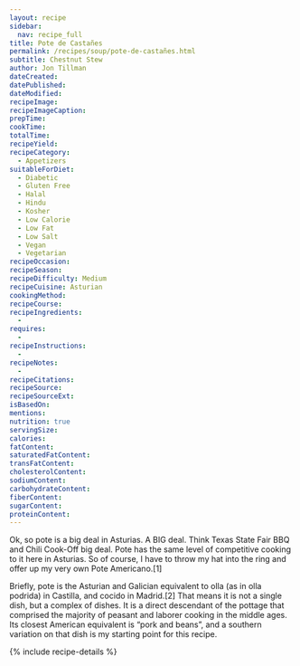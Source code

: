 ```yaml
---
layout: recipe
sidebar:
  nav: recipe_full
title: Pote de Castañes
permalink: /recipes/soup/pote-de-castañes.html
subtitle: Chestnut Stew
author: Jon Tillman
dateCreated: 
datePublished: 
dateModified: 
recipeImage: 
recipeImageCaption: 
prepTime: 
cookTime: 
totalTime: 
recipeYield: 
recipeCategory:
  - Appetizers
suitableForDiet:
  - Diabetic
  - Gluten Free
  - Halal
  - Hindu
  - Kosher
  - Low Calorie
  - Low Fat
  - Low Salt
  - Vegan
  - Vegetarian
recipeOccasion: 
recipeSeason: 
recipeDifficulty: Medium
recipeCuisine: Asturian
cookingMethod: 
recipeCourse: 
recipeIngredients:
  - 
requires:
  - 
recipeInstructions:
  - 
recipeNotes:
  - 
recipeCitations:
recipeSource: 
recipeSourceExt: 
isBasedOn:
mentions:
nutrition: true
servingSize: 
calories: 
fatContent: 
saturatedFatContent: 
transFatContent: 
cholesterolContent: 
sodiumContent: 
carbohydrateContent: 
fiberContent: 
sugarContent: 
proteinContent: 
---
```

Ok, so pote is a big deal in Asturias. A BIG deal. Think Texas State Fair BBQ and Chili Cook-Off big deal. Pote has the same level of competitive cooking to it here in Asturias. So of course, I have to throw my hat into the ring and offer up my very own Pote Americano.[1]

Briefly, pote is the Asturian and Galician equivalent to olla (as in olla podrida) in Castilla, and cocido in Madrid.[2] That means it is not a single dish, but a complex of dishes. It is a direct descendant of the pottage that comprised the majority of peasant and laborer cooking in the middle ages. Its closest American equivalent is “pork and beans”, and a southern variation on that dish is my starting point for this recipe. 

{% include recipe-details %}